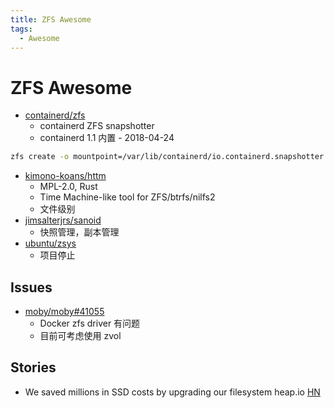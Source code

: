 ```yaml
---
title: ZFS Awesome
tags:
  - Awesome
---
```


# ZFS Awesome

- [containerd/zfs](https://github.com/containerd/zfs)
  - containerd ZFS snapshotter
  - containerd 1.1 内置 - 2018-04-24

```bash
zfs create -o mountpoint=/var/lib/containerd/io.containerd.snapshotter.v1.zfs tank/containerd
```

- [kimono-koans/httm](https://github.com/kimono-koans/httm)
  - MPL-2.0, Rust
  - Time Machine-like tool for ZFS/btrfs/nilfs2
  - 文件级别
- [jimsalterjrs/sanoid](https://github.com/jimsalterjrs/sanoid)
  - 快照管理，副本管理
- [ubuntu/zsys](https://github.com/ubuntu/zsys)
  - 项目停止

## Issues

- [moby/moby#41055](https://github.com/moby/moby/issues/41055)
  - Docker zfs driver 有问题
  - 目前可考虑使用 zvol

## Stories

- We saved millions in SSD costs by upgrading our filesystem
  heap.io
  [HN](https://news.ycombinator.com/item?id=29164727)
